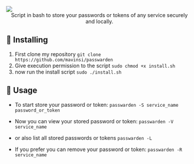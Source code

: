 
<img src="https://img.shields.io/badge/Made%20with-Bash-1f425f.svg">

<div id="header" align="center">
  Script in bash to store your passwords or tokens of any service securely and locally.
  </div>
  
  
## 💭 Installing
1. First clone my repository ``git clone https://github.com/mavinsi/passwarden ``
2. Give execution permission to the script ``sudo chmod +x install.sh``
3. now run the install script ``sudo ./install.sh``

## 🏃 Usage

- To start store your password or token: ``passwarden -S service_name password_or_token``

- Now you can view your stored password or token: ``passwarden -V service_name``

- or also list all stored passwords or tokens ``passwarden -L``

- If you prefer you can remove your password or token: ``passwarden -R service_name``


